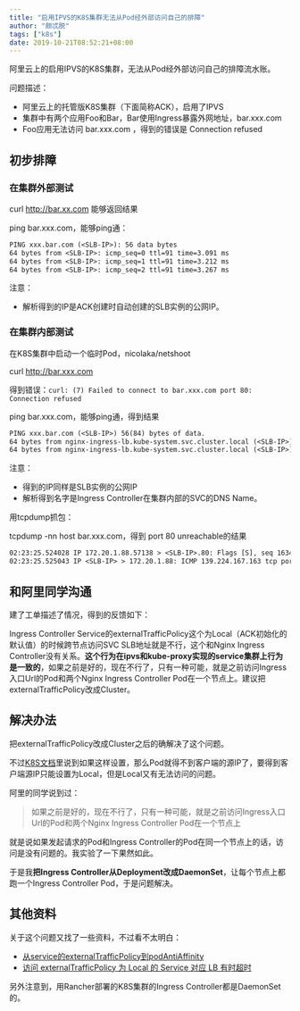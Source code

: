 ```yaml
---
title: "启用IPVS的K8S集群无法从Pod经外部访问自己的排障"
author: "颇忒脱"
tags: ["k8s"]
date: 2019-10-21T08:52:21+08:00
---
```


阿里云上的启用IPVS的K8S集群，无法从Pod经外部访问自己的排障流水账。

<!--more-->

问题描述：

* 阿里云上的托管版K8S集群（下面简称ACK），启用了IPVS
* 集群中有两个应用Foo和Bar，Bar使用Ingress暴露外网地址，bar.xxx.com
* Foo应用无法访问 bar.xxx.com ，得到的错误是 Connection refused 

## 初步排障

### 在集群外部测试

curl http://bar.xx.com 能够返回结果

ping bar.xxx.com，能够ping通：

```txt
PING xxx.bar.com (<SLB-IP>): 56 data bytes
64 bytes from <SLB-IP>: icmp_seq=0 ttl=91 time=3.091 ms
64 bytes from <SLB-IP>: icmp_seq=1 ttl=91 time=3.212 ms
64 bytes from <SLB-IP>: icmp_seq=2 ttl=91 time=3.267 ms
```

注意：

* 解析得到的IP是ACK创建时自动创建的SLB实例的公网IP。

  

### 在集群内部测试

在K8S集群中启动一个临时Pod，nicolaka/netshoot

curl http://bar.xxx.com 

得到错误：`curl: (7) Failed to connect to bar.xxx.com port 80: Connection refused`

ping bar.xxx.com，能够ping通，得到结果

```txt
PING xxx.bar.com (<SLB-IP>) 56(84) bytes of data.
64 bytes from nginx-ingress-lb.kube-system.svc.cluster.local (<SLB-IP>): icmp_seq=1 ttl=64 time=0.035 ms
64 bytes from nginx-ingress-lb.kube-system.svc.cluster.local (<SLB-IP>): icmp_seq=2 ttl=64 time=0.036 ms
```

注意：

* 得到的IP同样是SLB实例的公网IP
* 解析得到名字是Ingress Controller在集群内部的SVC的DNS Name。

用tcpdump抓包：

tcpdump -nn host bar.xxx.com，得到 port 80 unreachable的结果

```txt
02:23:25.524028 IP 172.20.1.88.57138 > <SLB-IP>.80: Flags [S], seq 1634983746, win 29200, options [mss 1460,sackOK,TS val 3961214492 ecr 0,nop,wscale 9], length 0
02:23:25.525043 IP <SLB-IP> > 172.20.1.88: ICMP 139.224.167.163 tcp port 80 unreachable, length 68
```

## 和阿里同学沟通

建了工单描述了情况，得到的反馈如下：

Ingress Controller Service的externalTrafficPolicy这个为Local（ACK初始化的默认值）的时候跨节点访问SVC SLB地址就是不行，这个和Nginx Ingress Controller没有关系。**这个行为在ipvs和kube-proxy实现的service集群上行为是一致的**，如果之前是好的，现在不行了，只有一种可能，就是之前访问Ingress入口Url的Pod和两个Nginx Ingress Controller Pod在一个节点上。建议把externalTrafficPolicy改成Cluster。

## 解决办法

把externalTrafficPolicy改成Cluster之后的确解决了这个问题。

不过[K8S文档][k8s-doc]里说到如果这样设置，那么Pod就得不到客户端的源IP了，要得到客户端源IP只能设置为Local，但是Local又有无法访问的问题。

阿里的同学说到过：

> 如果之前是好的，现在不行了，只有一种可能，就是之前访问Ingress入口Url的Pod和两个Nginx Ingress Controller Pod在一个节点上

就是说如果发起请求的Pod和Ingress Controller的Pod在同一个节点上的话，访问是没有问题的。我实验了一下果然如此。

于是我**把Ingress Controller从Deployment改成DaemonSet**，让每个节点上都跑一个Ingress Controller Pod，于是问题解决。

## 其他资料

关于这个问题又找了一些资料，不过看不太明白：

* [从service的externalTrafficPolicy到podAntiAffinity][art-1]
* [访问 externalTrafficPolicy 为 Local 的 Service 对应 LB 有时超时][art-2]

另外注意到，用Rancher部署的K8S集群的Ingress Controller都是DaemonSet的。




[k8s-doc]: https://kubernetes.io/zh/docs/tutorials/services/source-ip/
[art-1]: https://segmentfault.com/a/1190000016033076#articleHeader2
[art-2]: https://imroc.io/posts/kubernetes/troubleshooting-with-kubernetes-network/#%E8%AE%BF%E9%97%AE-externaltrafficpolicy-%E4%B8%BA-local-%E7%9A%84-service-%E5%AF%B9%E5%BA%94-lb-%E6%9C%89%E6%97%B6%E8%B6%85%E6%97%B6